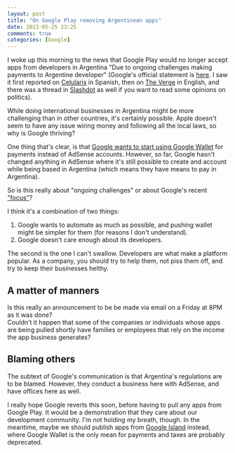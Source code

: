 ```yaml
---
layout: post
title: "On Google Play removing Argentinean apps"
date: 2013-05-25 23:25
comments: true
categories: [Google]
---
```

I woke up this morning to the news that Google Play would no longer accept apps from developers in Argentina
"Due to ongoing challenges making payments to Argentine developer" (Google's official statement is 
[here][GoogleStatement]. I saw it first reported on [Celularis] in Spanish, then on [The Verge] in English, 
and there was a thread in [Slashdot] as well if you want to
read some opinions on politics).

While doing international businesses in Argentina might be more challenging than in other countries, it's
certainly possible. Apple doesn't seem to have any issue wiring money and following all the local laws, so
why is Google thriving?

One thing that's clear, is that [Google wants to start using Google Wallet] for payments instead of AdSense
accounts. However, so far, Google hasn't changed anything in AdSense where it's still possible to create
and account while being based in Argentina (which means they have means to pay in Argentina).

So is this really about "ongoing challenges" or about Google's recent ["focus"][GoogleFocus]?

I think it's a combination of two things:

1. Google wants to automate as much as possible, and pushing wallet might be simpler for them (for reasons
I don't understand).
2. Google doesn't care enough about its developers.

The second is the one I can't swallow. Developers are what make a platform popular. As a company, you should
try to help them, not piss them off, and try to keep their businesses helthy.

## A matter of manners
Is this really an announcement to be be made via email on a Friday at 8PM as it was done?  
Couldn't it happen that some of the companies or individuals whose apps are being pulled shortly have
families or employees that rely on the income the app business generates?

## Blaming others
The subtext of Google's communication is that Argentina's regulations are to be blamed. However, they
conduct a business here with AdSense, and have offices here as well.

I really hope Google reverts this soon, before having to pull any apps from Google Play. It would be
a demonstration that they care about our development community. I'm not holding my breath, though.
In the meantime, maybe we should publish apps from [Google Island] instead, where Google Wallet is the only
mean for payments and taxes are probably deprecated.

[Celularis]: http://www.celularis.com/google/pagos-de-google-play-en-argentina/
[The Verge]: http://www.theverge.com/2013/5/24/4363960/google-no-longer-able-to-pay-developers-in-argentina-for-apps-pulling?utm_source=feedly
[Slashdot]: http://developers.slashdot.org/story/13/05/25/132232/google-unable-to-keep-paying-app-developers-in-argentina
[GoogleStatement]: https://support.google.com/googleplay/android-developer/answer/3157692?hl=en&ref_topic=15867
[Google wants to start using Google Wallet]: http://www.celularis.com/opinion/por-que-google-play-corta-los-pagos-a-desarrolladores-en-argentina/
[GoogleFocus]: http://googleblog.blogspot.com.ar/2013/03/a-second-spring-of-cleaning.html
[Google Island]: http://www.wired.com/gadgetlab/2013/05/on-google-island/